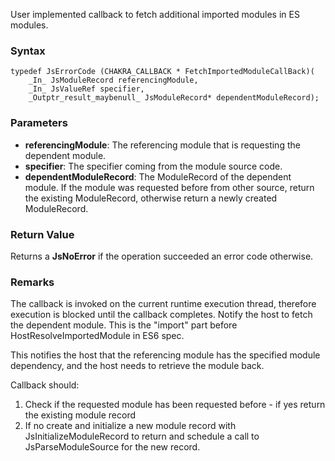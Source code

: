 User implemented callback to fetch additional imported modules in ES modules.
### Syntax 
```
typedef JsErrorCode (CHAKRA_CALLBACK * FetchImportedModuleCallBack)(
    _In_ JsModuleRecord referencingModule,
    _In_ JsValueRef specifier,
    _Outptr_result_maybenull_ JsModuleRecord* dependentModuleRecord);
```
### Parameters 
* __referencingModule__: The referencing module that is requesting the dependent module.
* __specifier__:  The specifier coming from the module source code.
* __dependentModuleRecord__:  The ModuleRecord of the dependent module. If the module was requested before from other source, return the existing ModuleRecord, otherwise return a newly created ModuleRecord.

### Return Value 
Returns a **JsNoError** if the operation succeeded an error code otherwise.

### Remarks 
The callback is invoked on the current runtime execution thread, therefore execution is blocked until the callback completes. Notify the host to fetch the dependent module. This is the "import" part before HostResolveImportedModule in ES6 spec.

This notifies the host that the referencing module has the specified module dependency, and the host needs to retrieve the module back.

Callback should:
1. Check if the requested module has been requested before - if yes return the existing module record
2. If no create and initialize a new module record with JsInitializeModuleRecord to return and schedule a call to JsParseModuleSource for the new record.
